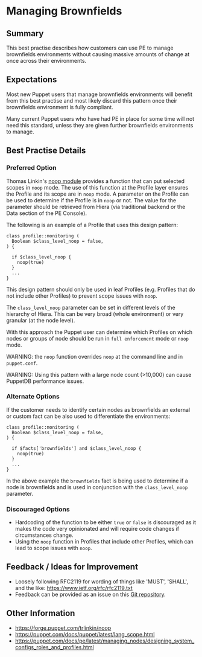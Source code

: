 # Managing Brownfields

## Summary

This best practise describes how customers can use PE to manage brownfields
environments without causing massive amounts of change at once across their
environments.

## Expectations

Most new Puppet users that manage brownfields environments will benefit from
this best practise and most likely discard this pattern once their brownfields
environment is fully compliant.

Many current Puppet users who have had PE in place for some time will not need
this standard, unless they are given further brownfields environments to manage.

## Best Practise Details

### Preferred Option

Thomas Linkin's [noop module](https://forge.puppet.com/trlinkin/noop) provides a
function that can put selected scopes in `noop` mode. The use of this function
at the Profile layer ensures the Profile and its scope are in `noop` mode. A
parameter on the Profile can be used to determine if the Profile is in `noop` or
not. The value for the parameter should be retrieved from Hiera (via traditional
backend or the Data section of the PE Console).

The following is an example of a Profile that uses this design pattern:

```puppet
class profile::monitoring (
  Boolean $class_level_noop = false,
) {

  if $class_level_noop {
    noop(true)
  }
  ...
}
```

This design pattern should only be used in leaf Profiles (e.g. Profiles that do
not include other Profiles) to prevent scope issues with `noop`.

The `class_level_noop` parameter can be set in different levels of the
hierarchy of Hiera. This can be very broad (whole environment) or very granular
(at the node level).

With this approach the Puppet user can determine which Profiles on which nodes
or groups of node should be run in `full enforcement` mode or `noop` mode.

WARNING: the `noop` function overrides `noop` at the command line and in
`puppet.conf`.

WARNING: Using this pattern with a large node count (>10,000) can cause PuppetDB
performance issues.

### Alternate Options

If the customer needs to identify certain nodes as brownfields an external or
custom fact can be also used to differentiate the environments:

```puppet
class profile::monitoring (
  Boolean $class_level_noop = false,
) {

  if $facts['brownfields'] and $class_level_noop {
    noop(true)
  }
  ...
}
```

In the above example the `brownfields` fact is being used to determine if a node
is brownfields and is used in conjunction with the `class_level_noop`
parameter.

### Discouraged Options

* Hardcoding of the function to be either `true` or `false` is discouraged as it
  makes the code very opinionated and will require code changes if circumstances
change.
* Using the `noop` function in Profiles that include other Profiles, which can
  lead to scope issues with `noop`.

## Feedback / Ideas for Improvement

* Loosely following RFC2119 for wording of things like 'MUST', 'SHALL', and the like: https://www.ietf.org/rfc/rfc2119.txt
* Feedback can be provided as an issue on this [Git repository](https://github.com/puppetlabs/best-practices/issues).

## Other Information

* https://forge.puppet.com/trlinkin/noop
* https://puppet.com/docs/puppet/latest/lang_scope.html
* https://puppet.com/docs/pe/latest/managing_nodes/designing_system_configs_roles_and_profiles.html

